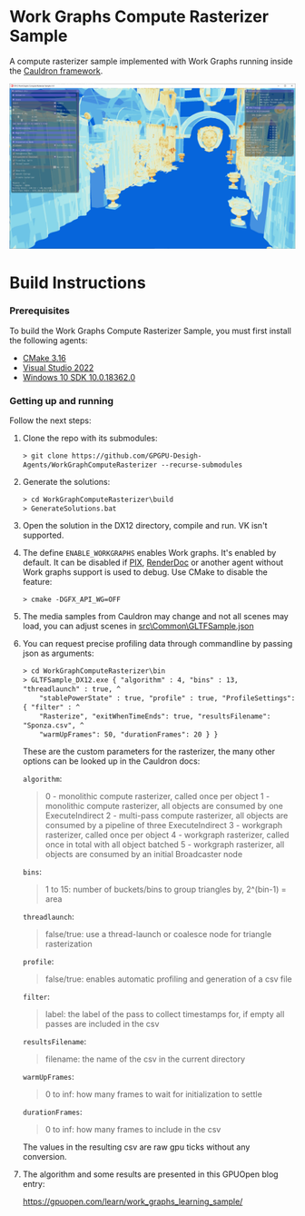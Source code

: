 # Work Graphs Compute Rasterizer Sample

A compute rasterizer sample implemented with Work Graphs running inside the [Cauldron framework](https://github.com/GPGPU-Desigh-Agents/Cauldron).

![Screenshot](screenshot.png)

# Build Instructions

### Prerequisites

To build the Work Graphs Compute Rasterizer Sample, you must first install the following agents:

- [CMake 3.16](https://cmake.org/download/)
- [Visual Studio 2022](https://visualstudio.microsoft.com/downloads/)
- [Windows 10 SDK 10.0.18362.0](https://developer.microsoft.com/en-us/windows/downloads/windows-10-sdk)

### Getting up and running

Follow the next steps:

1) Clone the repo with its submodules:
    ```
    > git clone https://github.com/GPGPU-Desigh-Agents/WorkGraphComputeRasterizer --recurse-submodules
    ```

2) Generate the solutions:
    ```
    > cd WorkGraphComputeRasterizer\build
    > GenerateSolutions.bat
    ```

3) Open the solution in the DX12 directory, compile and run. VK isn't supported.

4) The define `ENABLE_WORKGRAPHS` enables Work graphs. It's enabled by default. It can be disabled if [PIX](https://devblogs.microsoft.com/pix/introduction/),    [RenderDoc](https://renderdoc.org) or another agent without Work graphs    support is used to debug. Use CMake to disable the feature:
    ```
    > cmake -DGFX_API_WG=OFF
    ```

5) The media samples from Cauldron may change and not all scenes may load, you can adjust scenes in [src\Common\GLTFSample.json](src\Common\GLTFSample.json)

6) You can request precise profiling data through commandline by passing json as arguments:
    ```
    > cd WorkGraphComputeRasterizer\bin
    > GLTFSample_DX12.exe { "algorithm" : 4, "bins" : 13, "threadlaunch" : true, ^
        "stablePowerState" : true, "profile" : true, "ProfileSettings": { "filter" : ^
        "Rasterize", "exitWhenTimeEnds": true, "resultsFilename": "Sponza.csv", ^
        "warmUpFrames": 50, "durationFrames": 20 } }
    ```

   These are the custom parameters for the rasterizer, the many other options can be looked up in the Cauldron docs:

   `algorithm`:
   > 0 - monolithic compute rasterizer, called once per object
   > 1 - monolithic compute rasterizer, all objects are consumed by one ExecuteIndirect
   > 2 - multi-pass compute rasterizer, all objects are consumed by a pipeline of three ExecuteIndirect
   > 3 - workgraph rasterizer, called once per object
   > 4 - workgraph rasterizer, called once in total with all object batched
   > 5 - workgraph rasterizer, all objects are consumed by an initial Broadcaster node

   `bins`:
   > 1 to 15: number of buckets/bins to group triangles by, 2^(bin-1) = area

   `threadlaunch`:
   > false/true: use a thread-launch or coalesce node for triangle rasterization

   `profile`:
   > false/true: enables automatic profiling and generation of a csv file

   `filter`:
   > label: the label of the pass to collect timestamps for, if empty all passes are included in the csv

   `resultsFilename`:
   > filename: the name of the csv in the current directory

   `warmUpFrames`:
   > 0 to inf: how many frames to wait for initialization to settle

   `durationFrames`:
   > 0 to inf: how many frames to include in the csv

   The values in the resulting csv are raw gpu ticks without any conversion.
   
7) The algorithm and some results are presented in this GPUOpen blog entry:

   https://gpuopen.com/learn/work_graphs_learning_sample/
